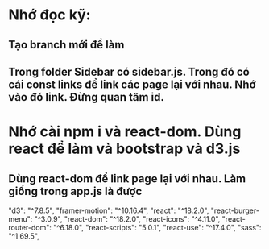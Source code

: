 # Nhớ đọc kỹ:
## Tạo branch mới để làm
## Trong folder Sidebar có sidebar.js. Trong đó có cái const links để link các page lại với nhau. Nhớ vào đó link. Đừng quan tâm id.
# Nhớ cài npm i và react-dom. Dùng react để làm và bootstrap và d3.js
## Dùng react-dom để link page lại với nhau. Làm giống trong app.js là được

"d3": "^7.8.5",
    "framer-motion": "^10.16.4",
    "react": "^18.2.0",
    "react-burger-menu": "^3.0.9",
    "react-dom": "^18.2.0",
    "react-icons": "^4.11.0",
    "react-router-dom": "^6.18.0",
    "react-scripts": "5.0.1",
    "react-use": "^17.4.0",
    "sass": "^1.69.5",
